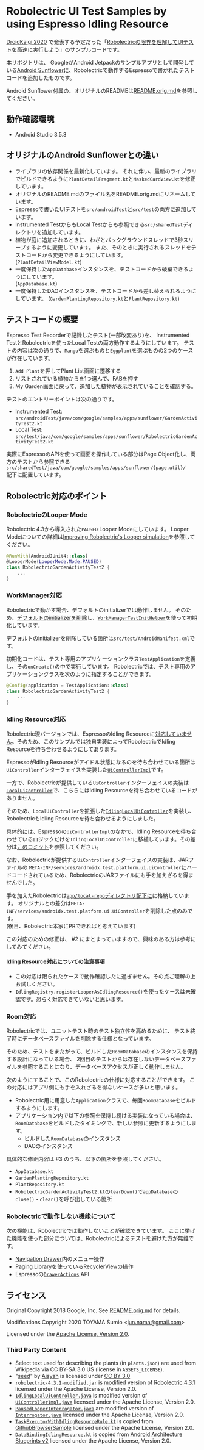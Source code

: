 # Robolectric UI Test Samples by using Espresso Idling Resource

[DroidKaigi 2020](https://droidkaigi.jp/2020/) で発表する予定だった「[Robolectricの限界を理解してUIテストを高速に実行しよう](https://droidkaigi.jp/2020/timetable/156794)」のサンプルコードです。

本リポジトリは、
GoogleがAndroid Jetpackのサンプルアプリとして開発している[Android Sunflower](https://github.com/googlesamples/android-sunflower)に、Robolectricで動作するEspressoで書かれたテストコードを追加したものです。

Android Sunflower付属の、オリジナルのREADMEは[README.orig.md](README.orig.md)を参照してください。

## 動作確認環境

- Android Studio 3.5.3

## オリジナルのAndroid Sunflowerとの違い

- ライブラリの依存関係を最新化しています。
  それに伴い、最新のライブラリでビルドできるように`PlantDetailFragment.kt`と`MaskedCardView.kt`を修正しています。
- オリジナルのREADME.mdのファイル名をREADME.orig.mdにリネームしています。
- Espressoで書いたUIテストを`src/androidTest`と`src/test`の両方に追加しています。
- Instrumented TestからもLocal Testからも参照できる`src/sharedTest`ディレクトリを追加しています。
- 植物が庭に追加されるときに、わざとバックグラウンドスレッドで3秒スリープするように変更しています。
  また、そのときに実行されるスレッドをテストコードから変更できるようにしています。  
  (`PlantDetailViewModel.kt`)
- 一度保持した`AppDatabase`インスタンスを、テストコードから破棄できるようにしています。  
  (`AppDatabase.kt`)
- 一度保持したDAOインスタンスを、テストコードから差し替えられるようにしています。
  (`GardenPlantingRepository.kt`と`PlantRepository.kt`)

## テストコードの概要

Espresso Test Recorderで記録したテスト(一部改変あり)を、
Instrumented TestとRobolectricを使ったLocal Testの両方動作するようにしています。
テストの内容は次の通りで、`Mango`を選ぶものと`Eggplant`を選ぶものの2つのケースが存在しています。

1. `Add Plant`を押してPlant List画面に遷移する
2. リストされている植物からを1つ選んで、FABを押す
3. My Garden画面に戻って、追加した植物が表示されていることを確認する。

テストのエントリーポイントは次の通りです。

- Instrumented Test: `src/androidTest/java/com/google/samples/apps/sunflower/GardenActivityTest2.kt`
- Local Test: `src/test/java/com/google/samples/apps/sunflower/RobolectricGardenActivityTest2.kt`

実際にEspressoのAPIを使って画面を操作している部分はPage Object化し、両方のテストから参照できる  
`src/sharedTest/java/com/google/samples/apps/sunflower/{page,util}/`  
配下に配置しています。


## Robolectric対応のポイント

### RobolectricのLooper Mode

Robolectric 4.3から導入された`PAUSED` Looper Modeにしています。
Looper Modeについての詳細は[Improving Robolectric's Looper simulation](http://robolectric.org/blog/2019/06/04/paused-looper/)を参照してください。

```kotlin
@RunWith(AndroidJUnit4::class)
@LooperMode(LooperMode.Mode.PAUSED)
class RobolectricGardenActivityTest2 {
    ...
}
```

### WorkManager対応

Robolectricで動かす場合、デフォルトのinitializerでは動作しません。
そのため、[デフォルトのinitializerを削除](https://developer.android.com/topic/libraries/architecture/workmanager/advanced/custom-configuration#remove-default)し、[`WorkManagerTestInitHelper`](https://developer.android.com/reference/kotlin/androidx/work/testing/WorkManagerTestInitHelper.html)を使って初期化しています。

デフォルトのinitializerを削除している箇所は`src/test/AndroidManifest.xml`です。

初期化コードは、テスト専用のアプリケーションクラス`TestApplication`を定義し、その`onCreate()`の中で実行しています。
Robolectricでは、テスト専用のアプリケーションクラスを次のように指定することができます。

```kotlin
@Config(application = TestApplication::class)
class RobolectricGardenActivityTest2 {
    ...
}    
```

### Idling Resource対応

Robolectric現バージョンでは、EspressoのIdling Resourceに[対応していません](https://github.com/robolectric/robolectric/issues/4807)。そのため、このサンプルでは独自実装によってRobolectricでIdling Resourceを待ち合わせるようにしてあります。

EspressoがIdling Resourceがアイドル状態になるのを待ち合わせている箇所は`UiController`インターフェイスを実装した[`UiControllerImpl`](https://github.com/android/android-test/blob/androidx-test-1.2.0/espresso/core/java/androidx/test/espresso/base/UiControllerImpl.java)です。

一方で、Robolectricが提供している`UiController`インターフェイスの実装は[`LocalUiController`](https://github.com/robolectric/robolectric/blob/robolectric-4.3.1/robolectric/src/main/java/org/robolectric/android/internal/LocalUiController.java)で、こちらにはIdling Resourceを待ち合わせているコードがありません。

そのため、`LocalUiController`を拡張した[`IdlingLocalUiController`](https://github.com/sumio/robolectric-espresso-samples/blob/master/app/src/test/java/androidx/test/espresso/base/IdlingLocalUiController.java)を実装し、RobolectricもIdling Resourceを待ち合わせるようにしました。

具体的には、Espressoの`UiControllerImpl`のなかで、Idling Resourceを待ち合わせているロジックだけを`IdlingLocalUiController`に移植しています。その差分は[このコミット](https://github.com/sumio/robolectric-espresso-samples/pull/2/commits/40f8e1cf044d61ac0078f0f89c79e96af7339c76)を参照してください。

なお、Robolectricが提供する`UiController`インターフェイスの実装は、JARファイルの
`META-INF/services/androidx.test.platform.ui.UiController`にハードコードされているため、RobolectricのJARファイルにも手を加えざるを得ませんでした。

手を加えたRobolectricは[`app/local-repo`ディレクトリ配下に](https://github.com/sumio/robolectric-espresso-samples/tree/master/app/local-repo/org/robolectric/robolectric/4.3.1-modified)に格納しています。
オリジナルとの差分は`META-INF/services/androidx.test.platform.ui.UiController`を削除した点のみです。  
(後日、Robolectric本家にPRできればと考えています)

この対応のための修正は、 #2 にまとまっていますので、興味のある方は参考にしてみてください。

#### Idling Resource対応についての注意事項

- この対応は限られたケースで動作確認したに過ぎません。その点ご理解の上お試しください。
- `IdlingRegistry.registerLooperAsIdlingResource()`を使ったケースは未確認です。恐らく対応できていないと思います。

### Room対応

Robolectricでは、ユニットテスト時のテスト独立性を高めるために、
テスト終了時にデータベースファイルを削除する仕様となっています。

そのため、テストをまたがって、ビルドした`RoomDatabase`のインスタンスを保持する設計になっている場合、
2回目のテストからは存在しないデータベースファイルを参照することになり、データベースアクセスが正しく動作しません。

次のようにすることで、このRobolectricの仕様に対応することができます。
この対応にはアプリ側にも手を入れざるを得ないケースが多いと思います。

- Robolectric用に用意した`Application`クラスで、毎回`RoomDatabase`をビルドするようにします。
- アプリケーション内で以下の参照を保持し続ける実装になっている場合は、`RoomDatabase`をビルドしたタイミングで、新しい参照に更新するようにします。
  - ビルドした`RoomDatabase`のインスタンス
  - DAOのインスタンス

具体的な修正内容は #3 のうち、以下の箇所を参照してください。

- `AppDatabase.kt`
- `GardenPlantingRepository.kt`
- `PlantRepository.kt`
- `RobolectricGardenActivityTest2.kt`の`tearDown()`で`appDatabase`の`close()`・`clear()`を呼び出している箇所

### Robolectricで動作しない機能について

次の機能は、Robolectricでは動作しないことが確認できています。
ここに挙げた機能を使った部分については、Robolectricによるテストを避けた方が無難です。

- [Navigation Drawer](https://material.io/components/navigation-drawer/)内のメニュー操作
- [Paging Library](https://developer.android.com/topic/libraries/architecture/paging)を使っているRecyclerViewの操作
- Espressoの[`DrawerActions`](https://developer.android.com/reference/androidx/test/espresso/contrib/DrawerActions?hl=en) API

## ライセンス

Original Copyright 2018 Google, Inc. See [README.orig.md](README.orig.md) for details.

Modifications Copyright 2020 TOYAMA Sumio &lt;jun.nama@gmail.com&gt;  

Licensed under the
[Apache License, Version 2.0](http://www.apache.org/licenses/LICENSE-2.0).

### Third Party Content

- Select text used for describing the plants (in `plants.json`) are used from Wikipedia via CC BY-SA 3.0 US (license in `ASSETS_LICENSE`).
- "[seed](https://thenounproject.com/search/?q=seed&i=1585971)" by [Aisyah](https://thenounproject.com/aisyahalmasyira/) is licensed under [CC BY 3.0](https://creativecommons.org/licenses/by/3.0/us/legalcode)
- [`robolectric-4.3.1-modified.jar`](https://github.com/sumio/robolectric-espresso-samples/tree/master/app/local-repo/org/robolectric/robolectric/4.3.1-modified) is modified version of [Robolectric 4.3.1](https://github.com/robolectric/robolectric/releases/tag/robolectric-4.3.1) licensed under the Apache License, Version 2.0.
- [`IdlingLocalUiController.java`](https://github.com/sumio/robolectric-espresso-samples/blob/master/app/src/test/java/androidx/test/espresso/base/IdlingLocalUiController.java) is modified version of [`UiControllerImpl.java`](https://github.com/android/android-test/blob/androidx-test-1.2.0/espresso/core/java/androidx/test/espresso/base/UiControllerImpl.java) licensed under the Apache License, Version 2.0.
- [`PausedLooperInterrogator.java`](https://github.com/sumio/robolectric-espresso-samples/blob/master/app/src/test/java/androidx/test/espresso/base/PausedLooperInterrogator.java) are modified version of [`Interrogator.java`](https://github.com/android/android-test/blob/androidx-test-1.2.0/espresso/core/java/androidx/test/espresso/base/Interrogator.java) licensed under the Apache License, Version 2.0.
- [`TaskExecutorWithIdlingResourceRule.kt`](https://github.com/sumio/robolectric-espresso-samples/blob/master/app/src/sharedTest/java/com/android/example/github/util/TaskExecutorWithIdlingResourceRule.kt) is copied from [GithubBrowserSample](https://github.com/android/architecture-components-samples/blob/1d7a759f742e8bdaf1eb4531e38ea9270301c577/GithubBrowserSample/app/src/androidTest/java/com/android/example/github/util/TaskExecutorWithIdlingResourceRule.kt) licensed under the Apache License, Version 2.0.
- [`DataBindingIdlingResource.kt`](https://github.com/sumio/robolectric-espresso-samples/blob/master/app/src/sharedTest/java/com/example/android/architecture/blueprints/todoapp/util/DataBindingIdlingResource.kt) is copied from [Android Architecture Blueprints v2](https://github.com/android/architecture-samples/blob/b9518b1c20affeea9fb8f0b75d153659519c5f58/app/src/sharedTest/java/com/example/android/architecture/blueprints/todoapp/util/DataBindingIdlingResource.kt) licensed under the Apache License, Version 2.0.
